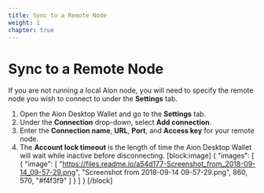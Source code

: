 ```yaml
---
title: Sync to a Remote Node
weight: 1
chapter: true
---
```


# Sync to a Remote Node

If you are not running a local Aion node, you will need to specify the remote node you wish to connect to under the **Settings** tab.

1. Open the Aion Desktop Wallet and go to the **Settings** tab.
2. Under the **Connection** drop-down, select **Add connection**.
3. Enter the **Connection name**, **URL**, **Port**, and **Access key** for your remote node.
4. The **Account lock timeout** is the length of time the Aion Desktop Wallet will wait while inactive before disconnecting.
[block:image]
{
  "images": [
    {
      "image": [
        "https://files.readme.io/a54d177-Screenshot_from_2018-09-14_09-57-29.png",
        "Screenshot from 2018-09-14 09-57-29.png",
        860,
        570,
        "#f4f3f9"
      ]
    }
  ]
}
[/block]